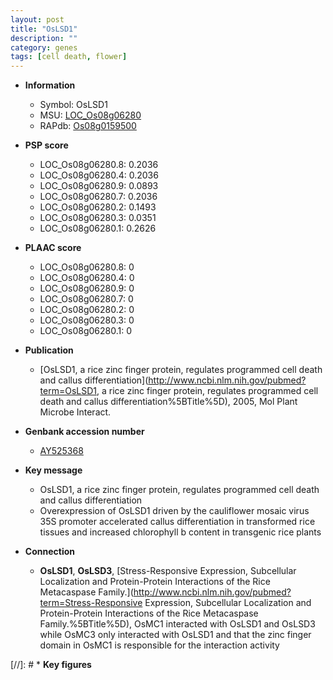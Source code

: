 ```yaml
---
layout: post
title: "OsLSD1"
description: ""
category: genes
tags: [cell death, flower]
---
```


* **Information**  
    + Symbol: OsLSD1  
    + MSU: [LOC_Os08g06280](http://rice.plantbiology.msu.edu/cgi-bin/ORF_infopage.cgi?orf=LOC_Os08g06280)  
    + RAPdb: [Os08g0159500](http://rapdb.dna.affrc.go.jp/viewer/gbrowse_details/irgsp1?name=Os08g0159500)  

* **PSP score**  
    + LOC_Os08g06280.8: 0.2036 
    + LOC_Os08g06280.4: 0.2036 
    + LOC_Os08g06280.9: 0.0893 
    + LOC_Os08g06280.7: 0.2036 
    + LOC_Os08g06280.2: 0.1493 
    + LOC_Os08g06280.3: 0.0351 
    + LOC_Os08g06280.1: 0.2626 

* **PLAAC score**  
    + LOC_Os08g06280.8: 0 
    + LOC_Os08g06280.4: 0 
    + LOC_Os08g06280.9: 0 
    + LOC_Os08g06280.7: 0 
    + LOC_Os08g06280.2: 0 
    + LOC_Os08g06280.3: 0 
    + LOC_Os08g06280.1: 0 

* **Publication**  
    + [OsLSD1, a rice zinc finger protein, regulates programmed cell death and callus differentiation](http://www.ncbi.nlm.nih.gov/pubmed?term=OsLSD1, a rice zinc finger protein, regulates programmed cell death and callus differentiation%5BTitle%5D), 2005, Mol Plant Microbe Interact.

* **Genbank accession number**  
    + [AY525368](http://www.ncbi.nlm.nih.gov/nuccore/AY525368)

* **Key message**  
    + OsLSD1, a rice zinc finger protein, regulates programmed cell death and callus differentiation
    + Overexpression of OsLSD1 driven by the cauliflower mosaic virus 35S promoter accelerated callus differentiation in transformed rice tissues and increased chlorophyll b content in transgenic rice plants

* **Connection**  
    + __OsLSD1__, __OsLSD3__, [Stress-Responsive Expression, Subcellular Localization and Protein-Protein Interactions of the Rice Metacaspase Family.](http://www.ncbi.nlm.nih.gov/pubmed?term=Stress-Responsive Expression, Subcellular Localization and Protein-Protein Interactions of the Rice Metacaspase Family.%5BTitle%5D), OsMC1 interacted with OsLSD1 and OsLSD3 while OsMC3 only interacted with OsLSD1 and that the zinc finger domain in OsMC1 is responsible for the interaction activity

[//]: # * **Key figures**  


